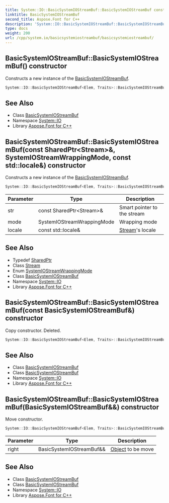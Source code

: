 ```yaml
---
title: System::IO::BasicSystemIOStreamBuf::BasicSystemIOStreamBuf constructor
linktitle: BasicSystemIOStreamBuf
second_title: Aspose.Font for C++
description: 'System::IO::BasicSystemIOStreamBuf::BasicSystemIOStreamBuf constructor. Constructs a new instance of the BasicSystemIOStreamBuf in C++.'
type: docs
weight: 200
url: /cpp/system.io/basicsystemiostreambuf/basicsystemiostreambuf/
---
```

## BasicSystemIOStreamBuf::BasicSystemIOStreamBuf() constructor


Constructs a new instance of the [BasicSystemIOStreamBuf](../).

```cpp
System::IO::BasicSystemIOStreamBuf<Elem, Traits>::BasicSystemIOStreamBuf()
```

## See Also

* Class [BasicSystemIOStreamBuf](../)
* Namespace [System::IO](../../)
* Library [Aspose.Font for C++](../../../)
## BasicSystemIOStreamBuf::BasicSystemIOStreamBuf(const SharedPtr\<Stream\>\&, SystemIOStreamWrappingMode, const std::locale\&) constructor


Constructs a new instance of the [BasicSystemIOStreamBuf](../).

```cpp
System::IO::BasicSystemIOStreamBuf<Elem, Traits>::BasicSystemIOStreamBuf(const SharedPtr<Stream> &str, SystemIOStreamWrappingMode mode=SystemIOStreamWrappingMode::Binary, const std::locale &locale=std::locale())
```


| Parameter | Type | Description |
| --- | --- | --- |
| str | const SharedPtr\<Stream\>\& | Smart pointer to the stream |
| mode | SystemIOStreamWrappingMode | Wrapping mode |
| locale | const std::locale\& | [Stream](../../stream/)'s locale |

## See Also

* Typedef [SharedPtr](../../../system/sharedptr/)
* Class [Stream](../../stream/)
* Enum [SystemIOStreamWrappingMode](../../systemiostreamwrappingmode/)
* Class [BasicSystemIOStreamBuf](../)
* Namespace [System::IO](../../)
* Library [Aspose.Font for C++](../../../)
## BasicSystemIOStreamBuf::BasicSystemIOStreamBuf(const BasicSystemIOStreamBuf\&) constructor


Copy constructor. Deleted.

```cpp
System::IO::BasicSystemIOStreamBuf<Elem, Traits>::BasicSystemIOStreamBuf(const BasicSystemIOStreamBuf &)=delete
```

## See Also

* Class [BasicSystemIOStreamBuf](../)
* Class [BasicSystemIOStreamBuf](../)
* Namespace [System::IO](../../)
* Library [Aspose.Font for C++](../../../)
## BasicSystemIOStreamBuf::BasicSystemIOStreamBuf(BasicSystemIOStreamBuf\&&) constructor


Move constructor.

```cpp
System::IO::BasicSystemIOStreamBuf<Elem, Traits>::BasicSystemIOStreamBuf(BasicSystemIOStreamBuf &&right) noexcept
```


| Parameter | Type | Description |
| --- | --- | --- |
| right | BasicSystemIOStreamBuf\&& | [Object](../../../system/object/) to be move |

## See Also

* Class [BasicSystemIOStreamBuf](../)
* Class [BasicSystemIOStreamBuf](../)
* Namespace [System::IO](../../)
* Library [Aspose.Font for C++](../../../)
